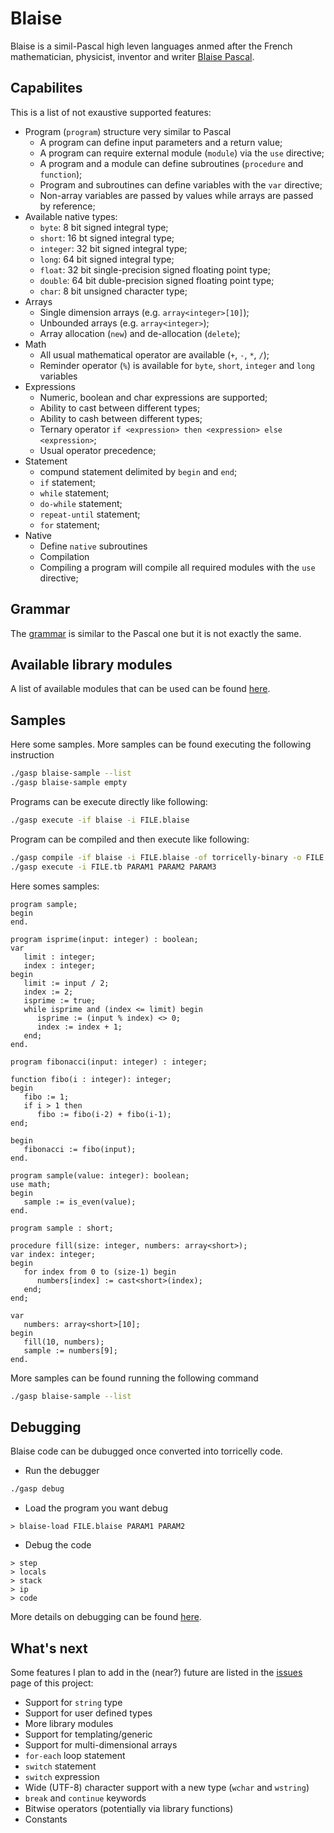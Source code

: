 # Blaise
Blaise is a simil-Pascal high leven languages anmed after the French mathematician, physicist, inventor and writer [Blaise Pascal](https://en.wikipedia.org/wiki/Blaise_Pasca).

## Capabilites
This is a list of not exaustive supported features:
- Program (`program`) structure very similar to Pascal
  - A program can define input parameters and a return value;
  - A program can require external module (`module`) via the `use` directive;
  - A program and a module can define subroutines (`procedure` and `function`);
  - Program and subroutines can define variables with the `var` directive;
  - Non-array variables are passed by values while arrays are passed by reference;
- Available native types: 
  - `byte`: 8 bit signed integral type;
  - `short`: 16 bt signed integral type;
  - `integer`: 32 bit signed integral type;
  - `long`: 64 bit signed integral type;
  - `float`: 32 bit single-precision signed floating point type;
  - `double`: 64 bit duble-precision signed floating point type;
  - `char`: 8 bit unsigned character type;
- Arrays
  - Single dimension arrays (e.g. `array<integer>[10]`);
  - Unbounded arrays (e.g. `array<integer>`);
  - Array allocation (`new`) and de-allocation (`delete`);
- Math
  - All usual mathematical operator are available (`+`, `-`, `*`, `/`);
  - Reminder operator (`%`) is available for `byte`, `short`, `integer` and `long` variables
- Expressions
  - Numeric, boolean and char expressions are supported;
  - Ability to cast between different types;
  - Ability to cash between different types;
  - Ternary operator `if <expression> then <expression> else <expression>`;
  - Usual operator precedence;
- Statement
  - compund statement delimited by `begin` and `end`;
  - `if` statement;
  - `while` statement;
  - `do-while` statement;
  - `repeat-until` statement;
  - `for` statement;
- Native
  - Define `native` subroutines
  - Compilation
  - Compiling a program will compile all required modules with the `use` directive;

## Grammar
The [grammar](grammar.md) is similar to the Pascal one but it is not exactly the same.

## Available library modules
A list of available modules that can be used can be found [here](../../torricelly-native-library/docs/readme.md).

## Samples
Here some samples.
More samples can be found executing the following instruction

```zsh
./gasp blaise-sample --list
./gasp blaise-sample empty
```

Programs can be execute directly like following:

```zsh
./gasp execute -if blaise -i FILE.blaise
```

Program can be compiled and then execute like following:

```zsh
./gasp compile -if blaise -i FILE.blaise -of torricelly-binary -o FILE.tb
./gasp execute -i FILE.tb PARAM1 PARAM2 PARAM3
```

Here somes samples:

```
program sample;
begin
end.
```

```
program isprime(input: integer) : boolean;
var 
   limit : integer;
   index : integer;
begin
   limit := input / 2;
   index := 2;
   isprime := true;
   while isprime and (index <= limit) begin
      isprime := (input % index) <> 0;
      index := index + 1;
   end;
end.
```

```
program fibonacci(input: integer) : integer;

function fibo(i : integer): integer;
begin
   fibo := 1;
   if i > 1 then
      fibo := fibo(i-2) + fibo(i-1);
end;

begin
   fibonacci := fibo(input);
end.
```

```
program sample(value: integer): boolean;
use math;
begin
   sample := is_even(value);
end.
```

```
program sample : short;

procedure fill(size: integer, numbers: array<short>);
var index: integer;
begin
   for index from 0 to (size-1) begin
      numbers[index] := cast<short>(index);
   end;
end;

var
   numbers: array<short>[10];
begin
   fill(10, numbers);
   sample := numbers[9];
end.
```

More samples can be found running the following command
```zsh
./gasp blaise-sample --list
```

## Debugging
Blaise code can be dubugged once converted into torricelly code.
- Run the debugger
```zsh
./gasp debug
```
- Load the program you want debug
```
> blaise-load FILE.blaise PARAM1 PARAM2
```
- Debug the code
```
> step
> locals
> stack
> ip
> code
```

More details on debugging can be found [here](../../torricelly-debugger/docs/debugger.md).

## What's next
Some features I plan to add in the (near?) future are listed in the [issues](https://github.com/sanelli/gasp/issues) page of this project:
- Support for `string` type
- Support for user defined types
- More library modules
- Support for templating/generic
- Support for multi-dimensional arrays
- `for-each` loop statement
- `switch` statement
- `switch` expression
- Wide (UTF-8) character support with a new type (`wchar` and `wstring`)
- `break` and `continue` keywords
- Bitwise operators (potentially via library functions)
- Constants

